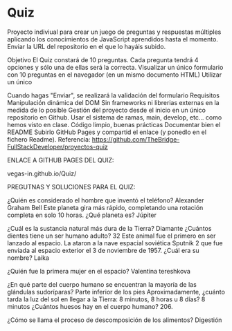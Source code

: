 # Quiz

Proyecto indiviual para crear un juego de preguntas y respuestas múltiples aplicando los conocimientos de JavaScript aprendidos hasta el momento. Enviar la URL del repositorio en el que lo hayáis subido. 

Objetivo
El Quiz constará de 10 preguntas. Cada pregunta tendrá 4 opciones y sólo una de ellas será la correcta.
Visualizar un único formulario con 10 preguntas en el navegador (en un mismo documento HTML)
Utilizar un único <form>
Cuando hagas "Enviar", se realizará la validación del formulario
Requisitos
Manipulación dinámica del DOM
Sin frameworks ni librerias externas en la medida de lo posible
Gestión del proyecto desde el inicio en un único repositorio en Github. Usar el sistema de ramas, main, develop, etc... como hemos visto en clase.
Código limpio, buenas prácticas
Documentar bien el README
Subirlo GitHub Pages y compartid el enlace (y ponedlo en el fichero Readme).
Referencia: https://github.com/TheBridge-FullStackDeveloper/proyectos-quiz




ENLACE A GITHUB PAGES DEL QUIZ:

vegas-in.github.io/Quiz/





PREGUTNAS Y SOLUCIONES PARA EL QUIZ:

¿Quién es considerado el hombre que inventó el teléfono? Alexander Graham Bell
Este planeta gira más rápido, completando una rotación completa en solo 10 horas. ¿Qué planeta es? Júpiter

¿Cuál es la sustancia natural más dura de la Tierra? Diamante
¿Cuántos dientes tiene un ser humano adulto? 32
Este animal fue el primero en ser lanzado al espacio. La ataron a la nave espacial soviética Sputnik 2 que fue enviada al espacio exterior el 3 de noviembre de 1957. ¿Cuál era su nombre? Laika

¿Quién fue la primera mujer en el espacio? Valentina tereshkova

¿En qué parte del cuerpo humano se encuentran la mayoría de las glándulas sudoríparas? Parte inferior de los pies
Aproximadamente, ¿cuánto tarda la luz del sol en llegar a la Tierra: 8 minutos, 8 horas u 8 días? 8 minutos
¿Cuántos huesos hay en el cuerpo humano? 206.

¿Cómo se llama el proceso de descomposición de los alimentos? Digestión